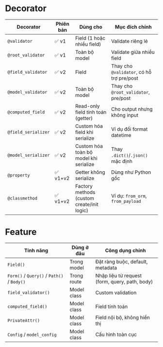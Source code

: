 # Decorator
| Decorator           | Phiên bản | Dùng cho                                   | Mục đích chính                            |
| ------------------- | --------- | ------------------------------------------ | ----------------------------------------- |
| `@validator`        | ✅ v1      | Field (1 hoặc nhiều field)                 | Validate riêng lẻ                         |
| `@root_validator`   | ✅ v1      | Toàn bộ model                              | Validate giữa nhiều field                 |
| `@field_validator`  | ✅ v2      | Field                                      | Thay cho `@validator`, có hỗ trợ pre/post |
| `@model_validator`  | ✅ v2      | Toàn bộ model                              | Thay cho `@root_validator`, pre/post      |
| `@computed_field`   | ✅ v2      | Read-only field tính toán (getter)         | Cho output nhưng không input              |
| `@field_serializer` | ✅ v2      | Custom hóa field khi serialize             | Ví dụ đổi format datetime                 |
| `@model_serializer` | ✅ v2      | Custom hóa toàn bộ model khi serialize     | Thay `.dict()`/`.json()` mặc định         |
| `@property`         | ✅ v1+v2   | Getter không serialize                     | Dùng như Python gốc                       |
| `@classmethod`      | ✅ v1+v2   | Factory methods (custom create/init logic) | Ví dụ: `from_orm`, `from_payload`         |



# Feature

| Tính năng                                  | Dùng ở đâu  | Công dụng chính                                |
| ------------------------------------------ | ----------- | ---------------------------------------------- |
| `Field()`                                  | Trong model | Đặt ràng buộc, default, metadata               |
| `Form()` / `Query()` / `Path()` / `Body()` | Trong route | Nhập liệu từ request (form, query, path, body) |
| `field_validator()`                        | Model class | Custom validation                              |
| `computed_field()`                         | Model class | Field tính toán                                |
| `PrivateAttr()`                            | Model class | Field nội bộ, không hiển thị                   |
| `Config` / `model_config`                  | Model class | Cấu hình toàn cục                              |

